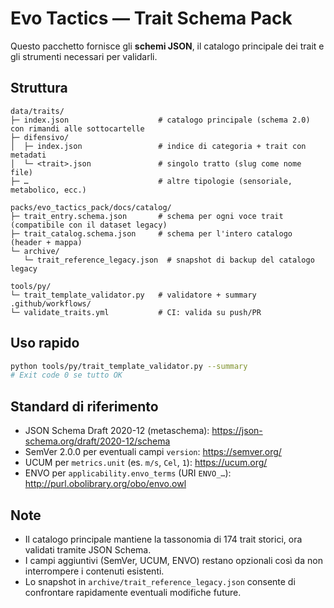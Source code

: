 # Evo Tactics — Trait Schema Pack

Questo pacchetto fornisce gli **schemi JSON**, il catalogo principale dei trait e gli strumenti
necessari per validarli.

## Struttura
```text
data/traits/
├─ index.json                    # catalogo principale (schema 2.0) con rimandi alle sottocartelle
├─ difensivo/
│  ├─ index.json                 # indice di categoria + trait con metadati
│  └─ <trait>.json               # singolo tratto (slug come nome file)
├─ …                             # altre tipologie (sensoriale, metabolico, ecc.)

packs/evo_tactics_pack/docs/catalog/
├─ trait_entry.schema.json       # schema per ogni voce trait (compatibile con il dataset legacy)
├─ trait_catalog.schema.json     # schema per l'intero catalogo (header + mappa)
└─ archive/
   └─ trait_reference_legacy.json  # snapshot di backup del catalogo legacy

tools/py/
└─ trait_template_validator.py   # validatore + summary
.github/workflows/
└─ validate_traits.yml           # CI: valida su push/PR
```

## Uso rapido
```bash
python tools/py/trait_template_validator.py --summary
# Exit code 0 se tutto OK
```

## Standard di riferimento

* JSON Schema Draft 2020-12 (metaschema): <https://json-schema.org/draft/2020-12/schema>
* SemVer 2.0.0 per eventuali campi `version`: <https://semver.org/>
* UCUM per `metrics.unit` (es. `m/s`, `Cel`, `1`): <https://ucum.org/>
* ENVO per `applicability.envo_terms` (URI `ENVO_…`): <http://purl.obolibrary.org/obo/envo.owl>

## Note

* Il catalogo principale mantiene la tassonomia di 174 trait storici, ora validati tramite JSON Schema.
* I campi aggiuntivi (SemVer, UCUM, ENVO) restano opzionali così da non interrompere i contenuti esistenti.
* Lo snapshot in `archive/trait_reference_legacy.json` consente di confrontare rapidamente eventuali modifiche future.
